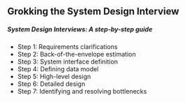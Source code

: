 ## Grokking the System Design Interview
##### System Design Interviews: A step-by-step guide
- Step 1: Requirements clarifications
- Step 2: Back-of-the-envelope estimation
- Step 3: System interface definition
- Step 4: Defining data model
- Step 5: High-level design
- Step 6: Detailed design
- Step 7: Identifying and resolving bottlenecks
